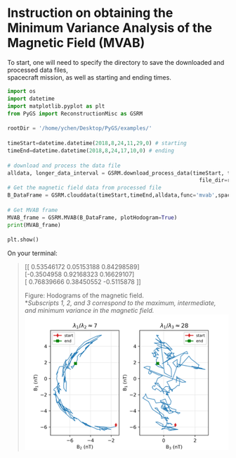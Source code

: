# Instruction on obtaining the Minimum Variance Analysis of the Magnetic Field (MVAB)    

To start, one will need to specify the directory to save the downloaded and processed data files,    
spacecraft mission, as well as starting and ending times.
```python
import os
import datetime
import matplotlib.pyplot as plt
from PyGS import ReconstructionMisc as GSRM

rootDir = '/home/ychen/Desktop/PyGS/examples/'

timeStart=datetime.datetime(2018,8,24,11,29,0) # starting    
timeEnd=datetime.datetime(2018,8,24,17,10,0) # ending    

# download and process the data file
alldata, longer_data_interval = GSRM.download_process_data(timeStart, timeEnd,
                                                             file_dir=rootDir, spacecraftID='WIND')    
# Get the magnetic field data from processed file                                                         
B_DataFrame = GSRM.clouddata(timeStart,timeEnd,alldata,func='mvab',spacecraftID='WIND')    

# Get MVAB frame    
MVAB_frame = GSRM.MVAB(B_DataFrame, plotHodogram=True)    
print(MVAB_frame)

plt.show()
```
On your terminal:
> [[ 0.53546172  0.05153188  0.84298589]    
 [-0.3504958   0.92168323  0.16629107]    
 [ 0.76839666  0.38450552 -0.5115878 ]]
> 
> Figure: Hodograms of the magnetic field.      
> **Subscripts 1, 2, and 3 correspond to the maximum, intermediate, and minimum variance in the magnetic field.*   
> <img width="600" src="https://github.com/PyGSDR/PyGS/raw/main/example_figures/second_round_hodogram.png">
